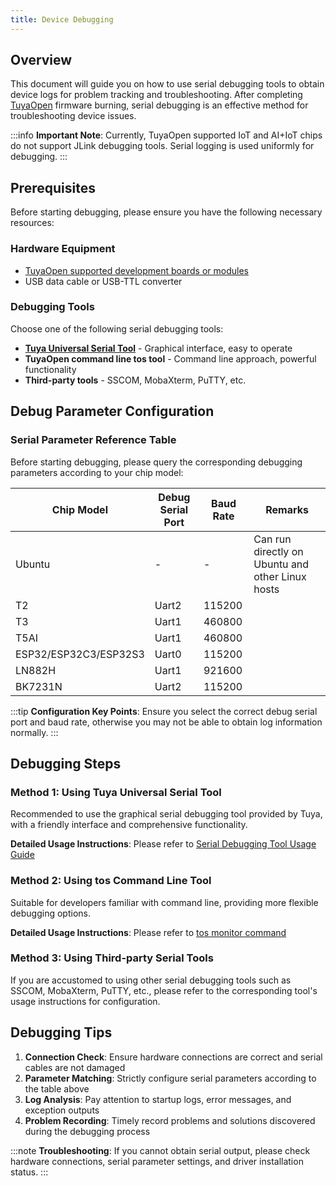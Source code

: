 ```yaml
---
title: Device Debugging
---
```


## Overview

This document will guide you on how to use serial debugging tools to obtain device logs for problem tracking and troubleshooting. After completing [TuyaOpen](https://github.com/tuya/TuyaOpen) firmware burning, serial debugging is an effective method for troubleshooting device issues.

:::info
**Important Note**: Currently, TuyaOpen supported IoT and AI+IoT chips do not support JLink debugging tools. Serial logging is used uniformly for debugging.
:::

## Prerequisites

Before starting debugging, please ensure you have the following necessary resources:

### Hardware Equipment
- [TuyaOpen supported development boards or modules](../hardware-specific/index.md#hardware-platform)
- USB data cable or USB-TTL converter

### Debugging Tools
Choose one of the following serial debugging tools:
- **[Tuya Universal Serial Tool](https://www.tuyaopen.ai/zh/tools/tyutool)** - Graphical interface, easy to operate
- **TuyaOpen command line tos tool** - Command line approach, powerful functionality
- **Third-party tools** - SSCOM, MobaXterm, PuTTY, etc.

## Debug Parameter Configuration

### Serial Parameter Reference Table

Before starting debugging, please query the corresponding debugging parameters according to your chip model:

| Chip Model | Debug Serial Port | Baud Rate | Remarks |
|------------|------------------|-----------|---------|
| Ubuntu | - | - | Can run directly on Ubuntu and other Linux hosts |
| T2 | Uart2 | 115200 | |
| T3 | Uart1 | 460800 | |
| T5AI | Uart1 | 460800 | |
| ESP32/ESP32C3/ESP32S3 | Uart0 | 115200 | |
| LN882H | Uart1 | 921600 | |
| BK7231N | Uart2 | 115200 | |

:::tip
**Configuration Key Points**: Ensure you select the correct debug serial port and baud rate, otherwise you may not be able to obtain log information normally.
:::

## Debugging Steps

### Method 1: Using Tuya Universal Serial Tool

Recommended to use the graphical serial debugging tool provided by Tuya, with a friendly interface and comprehensive functionality.

**Detailed Usage Instructions**: Please refer to [Serial Debugging Tool Usage Guide](../tos-tools/tools-tyutool.md)

### Method 2: Using tos Command Line Tool

Suitable for developers familiar with command line, providing more flexible debugging options.

**Detailed Usage Instructions**: Please refer to [tos monitor command](../tos-tools/tos-guide#monitor)

### Method 3: Using Third-party Serial Tools

If you are accustomed to using other serial debugging tools such as SSCOM, MobaXterm, PuTTY, etc., please refer to the corresponding tool's usage instructions for configuration.

## Debugging Tips

1. **Connection Check**: Ensure hardware connections are correct and serial cables are not damaged
2. **Parameter Matching**: Strictly configure serial parameters according to the table above
3. **Log Analysis**: Pay attention to startup logs, error messages, and exception outputs
4. **Problem Recording**: Timely record problems and solutions discovered during the debugging process

:::note
**Troubleshooting**: If you cannot obtain serial output, please check hardware connections, serial parameter settings, and driver installation status.
:::



